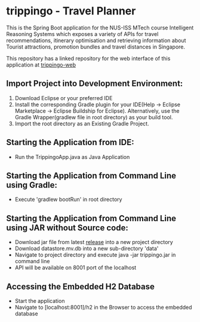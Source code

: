 # trippingo - Travel Planner

This is the Spring Boot application for the NUS-ISS MTech course Intelligent Reasoning Systems which exposes a variety of APIs for travel recommendations, itinerary optimisation and retrieving information about Tourist attractions, promotion bundles and travel distances in Singapore. 


This repository has a linked repository for the web interface of this application at [trippingo-web](https://github.com/vidur6789/trippingo-web)

## Import Project into Development Environment:
1. Download Eclipse or your preferred IDE
2. Install the corresponding Gradle plugin for your IDE(Help -> Eclipse Marketplace -> Eclipse Buildship for Eclipse). Alternatively, use the Gradle Wrapper(gradlew file in root directory) as your build tool. 
3. Import the root directory as an Existing Gradle Project. 

## Starting the Application from IDE:
 - Run the TrippingoApp.java as Java Application
 
 
## Starting the Application from Command Line using Gradle:
 - Execute 'gradlew bootRun' in root directory
 
## Starting the Application from Command Line using JAR without Source code:
  - Download jar file from latest [release](https://github.com/vidur6789/trippingo/releases/tag/v2.0) into a new project directory
  - Download datastore.mv.db into a new sub-directory 'data'
  - Navigate to project directory and execute java -jar trippingo.jar in command line
  - API will be available on 8001 port of the localhost
 
 ## Accessing the Embedded H2 Database
  - Start the application
  - Navigate to [localhost:8001]/h2 in the Browser to access the embedded database
 
 

